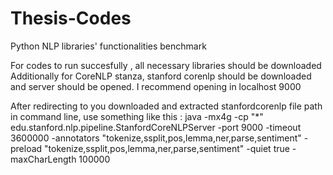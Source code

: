 # Thesis-Codes
Python NLP libraries' functionalities benchmark

For codes to run succesfully , all necessary libraries should be downloaded
Additionally for CoreNLP stanza, stanford corenlp should be downloaded and server should be opened. I recommend opening in localhost 9000


After redirecting to you downloaded and extracted stanfordcorenlp file path in command line, use something like this : java -mx4g -cp "*" edu.stanford.nlp.pipeline.StanfordCoreNLPServer -port 9000 -timeout 3600000 -annotators "tokenize,ssplit,pos,lemma,ner,parse,sentiment" -preload "tokenize,ssplit,pos,lemma,ner,parse,sentiment" -quiet true -maxCharLength 100000
